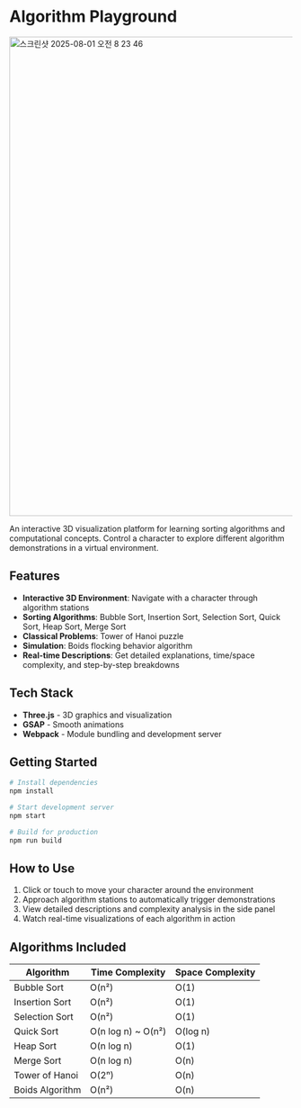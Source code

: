 # Algorithm Playground
<img width="1929" height="852" alt="스크린샷 2025-08-01 오전 8 23 46" src="https://github.com/user-attachments/assets/b736cb49-9873-4b49-92d6-5e06ed40dcb6" />

An interactive 3D visualization platform for learning sorting algorithms and computational concepts. Control a character to explore different algorithm demonstrations in a virtual environment.

## Features

- **Interactive 3D Environment**: Navigate with a character through algorithm stations
- **Sorting Algorithms**: Bubble Sort, Insertion Sort, Selection Sort, Quick Sort, Heap Sort, Merge Sort
- **Classical Problems**: Tower of Hanoi puzzle
- **Simulation**: Boids flocking behavior algorithm
- **Real-time Descriptions**: Get detailed explanations, time/space complexity, and step-by-step breakdowns

## Tech Stack

- **Three.js** - 3D graphics and visualization
- **GSAP** - Smooth animations
- **Webpack** - Module bundling and development server

## Getting Started

```bash
# Install dependencies
npm install

# Start development server
npm start

# Build for production
npm run build
```

## How to Use

1. Click or touch to move your character around the environment
2. Approach algorithm stations to automatically trigger demonstrations
3. View detailed descriptions and complexity analysis in the side panel
4. Watch real-time visualizations of each algorithm in action

## Algorithms Included

| Algorithm | Time Complexity | Space Complexity |
|-----------|----------------|-----------------|
| Bubble Sort | O(n²) | O(1) |
| Insertion Sort | O(n²) | O(1) |
| Selection Sort | O(n²) | O(1) |
| Quick Sort | O(n log n) ~ O(n²) | O(log n) |
| Heap Sort | O(n log n) | O(1) |
| Merge Sort | O(n log n) | O(n) |
| Tower of Hanoi | O(2ⁿ) | O(n) |
| Boids Algorithm | O(n²) | O(n) |
